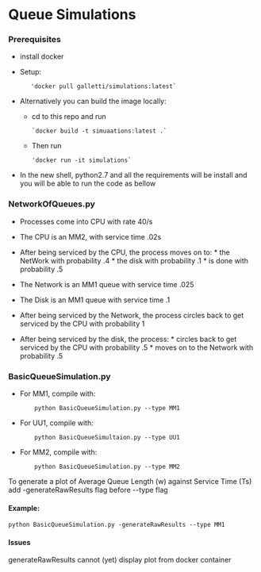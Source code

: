 # Queue Simulations

### Prerequisites

* install docker

* Setup:

         'docker pull galletti/simulations:latest`

* Alternatively you can build the image locally:

   * cd to this repo and run
         
         `docker build -t simuaations:latest .`

   * Then run
         
         'docker run -it simulations`

* In the new shell, python2.7 and all the requirements will be install and you will be able to run the code as bellow

### NetworkOfQueues.py

* Processes come into CPU with rate 40/s

* The CPU is an MM2, with service time .02s

* After being serviced by the CPU, the process moves on to:
          * the NetWork with probability .4
          * the disk with probability .1
          * is done with probability .5

* The Network is an MM1 queue with service time .025

* The Disk is an MM1 queue with service time .1

* After being serviced by the Network, the process circles back to get serviced by the CPU with probability 1

* After being serviced by the disk, the process:
          * circles back to get serviced by the CPU with probability .5
          * moves on to the Network with probability .5

### BasicQueueSimulation.py

* For MM1, compile with:
          
          python BasicQueueSimulation.py --type MM1
          
* For UU1, compile with:

          python BasicQueueSimultaion.py --type UU1

* For MM2, compile with:

          python BasicQueueSimulation.py --type MM2


To generate a plot of Average Queue Length (w) against Service Time (Ts) add -generateRawResults flag before --type flag

#### Example:

    python BasicQueueSimulation.py -generateRawResults --type MM1
    
    
#### Issues

generateRawResults cannot (yet) display plot from docker container
